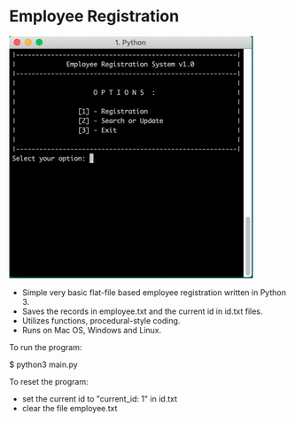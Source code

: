 # Employee Registration

![Screenshot](screenshot.png)

- Simple very basic flat-file based employee registration written in Python 3.
- Saves the records in employee.txt and the current id in id.txt files.
- Utilizes functions, procedural-style coding.
- Runs on Mac OS, Windows and Linux.

To run the program:

$ python3 main.py

To reset the program:
- set the current id to "current_id: 1" in id.txt
- clear the file employee.txt

